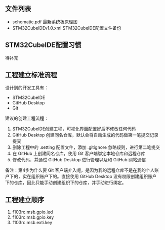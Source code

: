 ## 文件列表

- schematic.pdf
  最新系统板原理图
- STM32CubeIDEv1.0.xml
  STM32CubeIDE配置文件备份

## STM32CubeIDE配置习惯

待补充

## 工程建立标准流程

设计到的开发工具有：

- STM32CubeIDE
- GitHub Desktop
- Git

建议的创建工程流程：

1. STM32CubeIDE创建工程，可视化界面配置好后不修改任何代码
2. GitHub Desktop 创建同名仓库，默认会将自动生成的代码做第一笔提交记录提交
3. 删除工程中的 .setting 配置文件，添加 .gitignore 忽略规则，进行第二笔提交
4. 在 GitHub 上创建同名仓库，使用 Git 客户端绑定本地仓库和远程仓库
5. 修改代码，并通过 GitHub Desktop 进行管理以及和 GitHub 网站通信

备注：第4步为什么要 Git 客户端介入呢，是因为我的远程仓库不是在我的个人账户下的，实在组织账户下的。直接使用 GitHub Desktop 没有权限创建组织账户下的仓库，因此只能手动创建组织下的仓库，并手动进行绑定。

## 工程建立顺序

1. f103rc.msb.gpio.led
2. f103rc.msb.gpio.key
3. f103rc.msb.exti.key